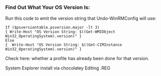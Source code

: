 
## 

### Find Out What Your OS Version Is:

Run this code to emit the version string that Undo-WinRMConfig will use:

```
If ($psversiontable.psversion.major -lt 3)
{ Write-Host "OS Version String: $((Get-WMIObject Win32_OperatingSystem).version)" }
Else 
{  Write-Host "OS Version String: $((Get-CIMInstance Win32_OperatingSystem).version)" }
```

Check here: whether a profile has already been done for that version.

System Explorer install via chocolatey
Editing .REG
